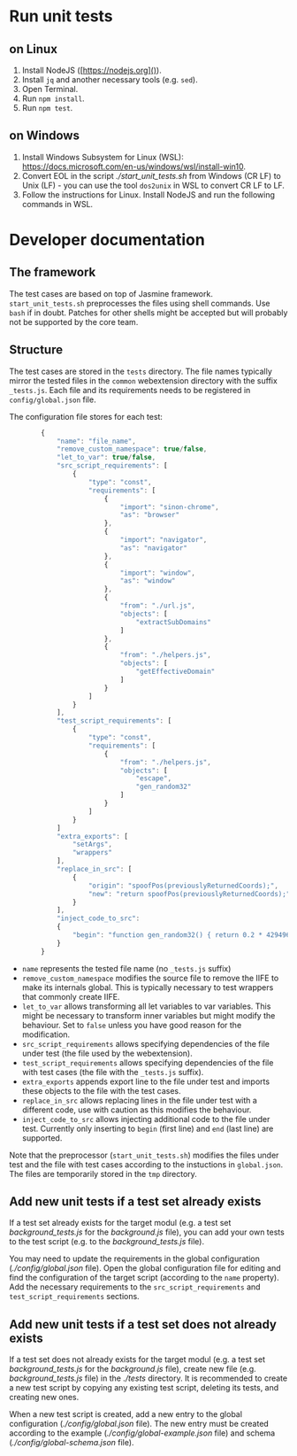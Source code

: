 # Run unit tests

## on Linux

1. Install NodeJS ([https://nodejs.org]()).
2. Install `jq` and another necessary tools (e.g. `sed`).
3. Open Terminal.
4. Run `npm install`.
5. Run `npm test`.

## on Windows

1. Install Windows Subsystem for Linux (WSL): https://docs.microsoft.com/en-us/windows/wsl/install-win10.
2. Convert EOL in the script *./start_unit_tests.sh* from Windows (CR LF) to Unix (LF) - you can use the tool `dos2unix` in WSL to convert CR LF to LF.
3. Follow the instructions for Linux. Install NodeJS and run the following commands in WSL.

# Developer documentation

## The framework

The test cases are based on top of Jasmine framework. `start_unit_tests.sh` preprocesses the files
using shell commands. Use `bash` if in doubt. Patches for other shells might be accepted but will
probably not be supported by the core team.

## Structure

The test cases are stored in the `tests` directory. The file names typically mirror the tested files
in the `common` webextension directory with the suffix `_tests.js`. Each file and its requirements
needs to be registered in `config/global.json` file.

The configuration file stores for each test:

```js
		{
			"name": "file_name",
			"remove_custom_namespace": true/false,
			"let_to_var": true/false,
			"src_script_requirements": [
				{
					"type": "const",
					"requirements": [
						{
							"import": "sinon-chrome",
							"as": "browser"
						},
						{
							"import": "navigator",
							"as": "navigator"
						},
						{
							"import": "window",
							"as": "window"
						},
						{
							"from": "./url.js",
							"objects": [
								"extractSubDomains"
							]
						},
						{
							"from": "./helpers.js",
							"objects": [
								"getEffectiveDomain"
							]
						}
					]
				}
			],
			"test_script_requirements": [
				{
					"type": "const",
					"requirements": [
						{
							"from": "./helpers.js",
							"objects": [
								"escape",
								"gen_random32"
							]
						}
					]
				}
			]
			"extra_exports": [
				"setArgs",
				"wrappers"
			],
			"replace_in_src": [
				{
					"origin": "spoofPos(previouslyReturnedCoords);",
					"new": "return spoofPos(previouslyReturnedCoords);"
				}
			],
			"inject_code_to_src":
			{
				"begin": "function gen_random32() { return 0.2 * 4294967295; } function successCallback(arg) { return arg; } WrapHelper = { XRAY: false, shared: {}, forPage: function(param) {return param}, isForPage: obj => pageReady.has(obj), defineProperty: Object.defineProperty, defineProperties: Object.defineProperties, create: Object.create, OriginalProxy: Proxy, Proxy: Proxy };"
			}
		}
```

* `name` represents the tested file name (no `_tests.js` suffix)
* `remove_custom_namespace` modifies the source file to remove the IIFE to make its internals
	global. This is typically necessary to test wrappers that commonly create IIFE.
* `let_to_var` allows transforming all let variables to var variables. This might be necessary to
	transform inner variables but might modify the behaviour. Set to `false` unless you have good
	reason for the modification.
* `src_script_requirements` allows specifying dependencies of the file under test (the file used by
	the webextension).
* `test_script_requirements` allows specifying dependencies of the file with test cases (the file
	with the `_tests.js` suffix).
* `extra_exports` appends export line to the file under test and imports these objects to the file
	with the test cases.
* `replace_in_src` allows replacing lines in the file under test with a different code, use with
	caution as this modifies the behaviour.
* `inject_code_to_src` allows injecting additional code to the file under test. Currently only
	inserting to `begin` (first line) and `end` (last line) are supported.

Note that the preprocessor (`start_unit_tests.sh`) modifies the files under test and the file with
test cases according to the instuctions in `global.json`. The files are temporarily stored in the
`tmp` directory.

## Add new unit tests if a test set already exists

If a test set already exists for the target modul (e.g. a test set *background_tests.js* for the *background.js* file),
you can add your own tests to the test script (e.g. to the *background_tests.js* file).

You may need to update the requirements in the global configuration (*./config/global.json* file).
Open the global configuration file for editing and find the configuration of the target script (according to the `name` property).
Add the necessary requirements to the `src_script_requirements` and `test_script_requirements` sections.

## Add new unit tests if a test set does not already exists

If a test set does not already exists for the target modul (e.g. a test set *background_tests.js* for the *background.js* file),
create new file (e.g. *background_tests.js* file) in the *./tests* directory.
It is recommended to create a new test script by copying any existing test script, deleting its tests, and creating new ones.

When a new test script is created, add a new entry to the global configuration (*./config/global.json* file).
The new entry must be created according to the example (*./config/global-example.json* file) and schema (*./config/global-schema.json* file).
